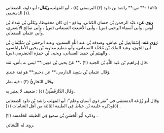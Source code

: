 ١٨٢٥ -** س:** راشد بن داود (٣) البرسمي (٤) ، أبو المهلب،**ويُقال:** أبو داود، الصنعاني (١) الدمشقي.

**رَوَى عَن:** عَبْد الرحمن بْن حسان الكناني، ونافع - إن كان محفوظا، ويَعْلَى بْن شداد بْن أوس، وأبي أسماء الرحبي (س) ، وأبي الأشعث الصنعاني (س) ، وأبي صالح الأشعري، وأبي عثمان الصنعاني.

**رَوَى عَنه:** إِسْمَاعِيل بْن عياش، وصدقة بْن عَبد اللَّهِ السمين، وعبد الرحمن بْن سُلَيْمان بْن أَبي الجون، وعبد الملك بْن مُحَمَّد الصنعاني، وأبو مطيع معاوية بْن يحيى الأطرابلسي، والهيثم بْن حميد الغساني، ويحيى بْن حمزة الحضرمي (س) .

قال إبراهيم بْن عَبد اللَّهِ بْن الجنيد (٢) ،** عَنْ يحيى بْن مَعِين:** ليس به بأس، ثقة.

وَقَال عثمان بْن سَعِيد الدارمي،** عن دحيم:** هو ثقة عندي.

وقَال البُخارِيُّ (٣) : فيه نظر.

وَقَال الدَّارَقُطْنِيُّ (٤) : ضعيف لا يعتبر به.

وَقَال أبو زُرْعَة الدمشقي في "نفر ذوي أسنان وعلم": أبو المهلب راشد بْن داود الصنعاني (٥)وذكره خليفة بْن خياط فِي الطبقة الثالثة من أهل الشامات (١) .

وذكره أَبُو الْحَسَنِ بْن سميع فِي الطبقة الخامسة (٢) .

روى له النَّسَائي.